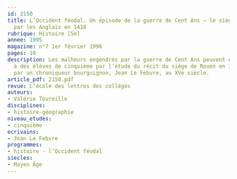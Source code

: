 ```yaml
---
id: 2150
title: L’Occident féodal. Un épisode de la guerre de Cent Ans – le siège de Rouen
  par les Anglais en 1418 
rubrique: Histoire [5e]
annee: 1995
magazine: n°7 1er février 1996
pages: 10
description: Les malheurs engendrés par la guerre de Cent Ans peuvent être présentés
  à des élèves de cinquième par l’étude du récit du siège de Rouen en 1418, rédigé
  par un chroniqueur bourguignon, Jean Le Febvre, au XVe siècle.
article_pdf: 2150.pdf
revue: L’école des lettres des collèges
auteurs:
- Valérie Toureille
disciplines:
- histoire-géographie
niveau_etudes:
- cinquième
ecrivains:
- Jean Le Febvre
programmes:
- histoire - l’Occident féodal
siecles:
- Moyen Âge
---
```

